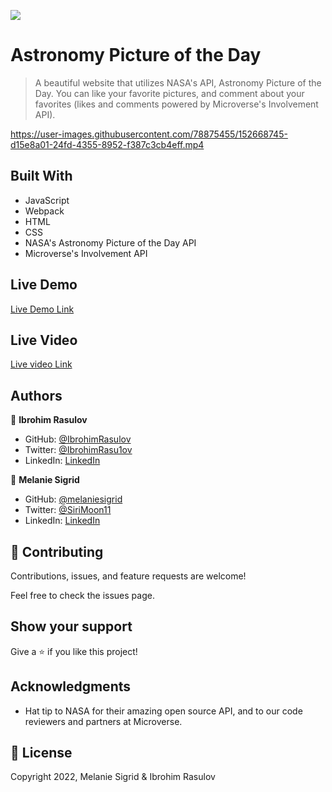 ![](https://img.shields.io/badge/Microverse-blueviolet)

# Astronomy Picture of the Day

> A beautiful website that utilizes NASA's API, Astronomy Picture of the Day. You can like your favorite pictures, and comment about your favorites (likes and comments powered by Microverse's Involvement API).

https://user-images.githubusercontent.com/78875455/152668745-d15e8a01-24fd-4355-8952-f387c3cb4eff.mp4

## Built With

- JavaScript
- Webpack
- HTML
- CSS
- NASA's Astronomy Picture of the Day API
- Microverse's Involvement API

## Live Demo

[Live Demo Link](https://melaniesigrid.github.io/AstronomyPictureOfTheDay/dist/)

## Live Video

[Live video Link](https://youtu.be/kCXQTR1wQN4)

## Authors

👤 **Ibrohim Rasulov**

- GitHub: [@IbrohimRasulov](https://github.com/IbrohimRasulov)
- Twitter: [@IbrohimRasu1ov](https://twitter.com/IbrohimRasu1ov)
- LinkedIn: [LinkedIn](https://www.linkedin.com/in/ibrohim-rasulov-a88352209/)

👤 **Melanie Sigrid**

- GitHub: [@melaniesigrid](https://github.com/melaniesigrid)
- Twitter: [@SiriMoon11](https://twitter.com/SiriMoon11)
- LinkedIn: [LinkedIn](https://www.linkedin.com/in/melanie-arellano-92aaa9194/)

## 🤝 Contributing

Contributions, issues, and feature requests are welcome!

Feel free to check the issues page.

## Show your support

Give a ⭐️ if you like this project!

## Acknowledgments

- Hat tip to NASA for their amazing open source API, and to our code reviewers and partners at Microverse.

## 📝 License

Copyright 2022, Melanie Sigrid & Ibrohim Rasulov
